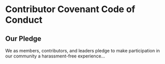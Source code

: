 # Contributor Covenant Code of Conduct

## Our Pledge
We as members, contributors, and leaders pledge to make participation in our community a harassment-free experience...
